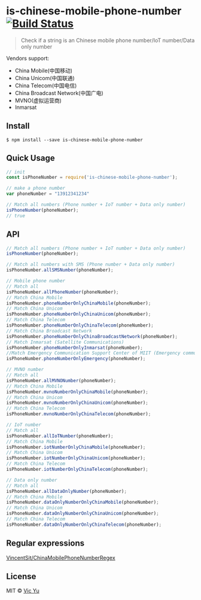 # is-chinese-mobile-phone-number [![Build Status](https://travis-ci.org/Vic020/is-chinese-mobile-phone-number.svg?branch=master)](https://travis-ci.org/Vic020/is-chinese-mobile-phone-number)

> Check if a string is an Chinese mobile phone number/IoT number/Data only number

Vendors support:
- China Mobile(中国移动)
- China Unicom(中国联通)
- China Telecom(中国电信)
- China Broadcast Network(中国广电)
- MVNO(虚拟运营商)
- Inmarsat

## Install

```
$ npm install --save is-chinese-mobile-phone-number
```

## Quick Usage
```js
// init
const isPhoneNumber = require('is-chinese-mobile-phone-number');

// make a phone number 
var phoneNumber = "13912341234"

// Match all numbers (Phone number + IoT number + Data only number)
isPhoneNumber(phoneNumber);
// true

```

## API

```js
// Match all numbers (Phone number + IoT number + Data only number)
isPhoneNumber(phoneNumber);

// Match all numbers with SMS (Phone number + Data only number)
isPhoneNumber.allSMSNumber(phoneNumber);

// Mobile phone number
// Match all
isPhoneNumber.allPhoneNumber(phoneNumber);
// Match China Mobile
isPhoneNumber.phoneNumberOnlyChinaMobile(phoneNumber);
// Match China Unicom
isPhoneNumber.phoneNumberOnlyChinaUnicom(phoneNumber);
// Match China Telecom
isPhoneNumber.phoneNumberOnlyChinaTelecom(phoneNumber);
// Match China Broadcast Network
isPhoneNumber.phoneNumberOnlyChinaBroadcastNetwork(phoneNumber);
// Match Inmarsat (Satellite Communications)
isPhoneNumber.phoneNumberOnlyInmarsat(phoneNumber);
//Match Emergency Communication Support Center of MIIT (Emergency communications)
isPhoneNumber.phoneNumberOnlyEmergency(phoneNumber);

// MVNO number
// Match all
isPhoneNumber.allMVNONumber(phoneNumber);
// Match China Mobile
isPhoneNumber.mvnoNumberOnlyChinaMobile(phoneNumber);
// Match China Unicom
isPhoneNumber.mvnoNumberOnlyChinaUnicom(phoneNumber);
// Match China Telecom
isPhoneNumber.mvnoNumberOnlyChinaTelecom(phoneNumber);

// IoT number
// Match all
isPhoneNumber.allIoTNumber(phoneNumber);
// Match China Mobile
isPhoneNumber.iotNumberOnlyChinaMobile(phoneNumber);
// Match China Unicom
isPhoneNumber.iotNumberOnlyChinaUnicom(phoneNumber);
// Match China Telecom
isPhoneNumber.iotNumberOnlyChinaTelecom(phoneNumber);

// Data only number
// Match all
isPhoneNumber.allDataOnlyNumber(phoneNumber);
// Match China Mobile
isPhoneNumber.dataOnlyNumberOnlyChinaMobile(phoneNumber);
// Match China Unicom
isPhoneNumber.dataOnlyNumberOnlyChinaUnicom(phoneNumber);
// Match China Telecom
isPhoneNumber.dataOnlyNumberOnlyChinaTelecom(phoneNumber);
```

## Regular expressions
[VincentSit/ChinaMobilePhoneNumberRegex](https://github.com/VincentSit/ChinaMobilePhoneNumberRegex)

## License

MIT © [Vic Yu](https://vicyu.com)
